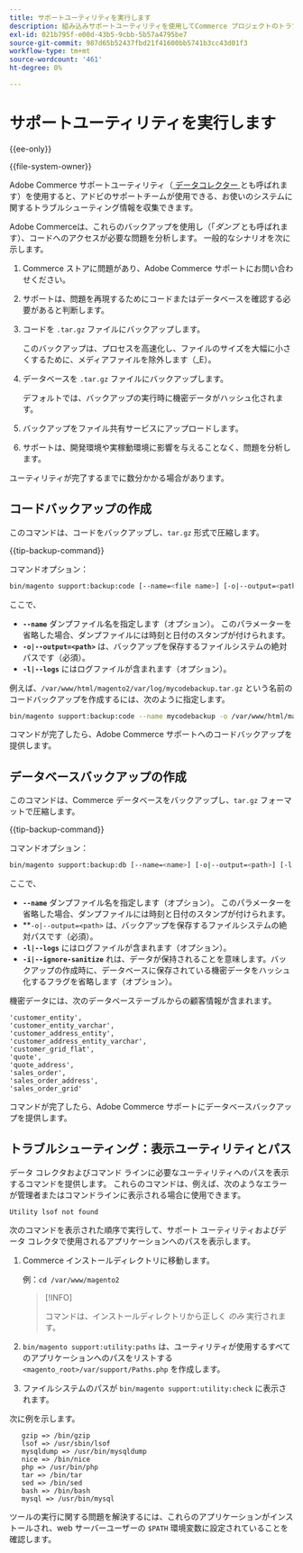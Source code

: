 ```yaml
---
title: サポートユーティリティを実行します
description: 組み込みサポートユーティリティを使用してCommerce プロジェクトのトラブルシューティングを行います。
exl-id: 021b795f-e00d-43b5-9cbb-5b57a4795be7
source-git-commit: 987d65b52437fbd21f41600bb5741b3cc43d01f3
workflow-type: tm+mt
source-wordcount: '461'
ht-degree: 0%

---
```


# サポートユーティリティを実行します

{{ee-only}}

{{file-system-owner}}

Adobe Commerce サポートユーティリティ（[ データコレクター ](https://experienceleague.adobe.com/en/docs/commerce-admin/systems/tools/support#data-collector) とも呼ばれます）を使用すると、アドビのサポートチームが使用できる、お使いのシステムに関するトラブルシューティング情報を収集できます。

Adobe Commerceは、これらのバックアップを使用し（「_ダンプ_ とも呼ばれます）、コードへのアクセスが必要な問題を分析します。 一般的なシナリオを次に示します。

1. Commerce ストアに問題があり、Adobe Commerce サポートにお問い合わせください。
1. サポートは、問題を再現するためにコードまたはデータベースを確認する必要があると判断します。
1. コードを `.tar.gz` ファイルにバックアップします。

   このバックアップは、プロセスを高速化し、ファイルのサイズを大幅に小さくするために、メディアファイルを除外します（_E）。

1. データベースを `.tar.gz` ファイルにバックアップします。

   デフォルトでは、バックアップの実行時に機密データがハッシュ化されます。

1. バックアップをファイル共有サービスにアップロードします。
1. サポートは、開発環境や実稼動環境に影響を与えることなく、問題を分析します。

ユーティリティが完了するまでに数分かかる場合があります。

## コードバックアップの作成

このコマンドは、コードをバックアップし、`tar.gz` 形式で圧縮します。

{{tip-backup-command}}

コマンドオプション：

```bash
bin/magento support:backup:code [--name=<file name>] [-o|--output=<path>] [-l|--logs]
```

ここで、

- **`--name`** ダンプファイル名を指定します（オプション）。 このパラメーターを省略した場合、ダンプファイルには時刻と日付のスタンプが付けられます。
- **`-o|--output=<path>`** は、バックアップを保存するファイルシステムの絶対パスです（必須）。
- **`-l|--logs`** にはログファイルが含まれます（オプション）。

例えば、`/var/www/html/magento2/var/log/mycodebackup.tar.gz` という名前のコードバックアップを作成するには、次のように指定します。

```bash
bin/magento support:backup:code --name mycodebackup -o /var/www/html/magento2/var/log
```

コマンドが完了したら、Adobe Commerce サポートへのコードバックアップを提供します。

## データベースバックアップの作成

このコマンドは、Commerce データベースをバックアップし、`tar.gz` フォーマットで圧縮します。

{{tip-backup-command}}

コマンドオプション：

```bash
bin/magento support:backup:db [--name=<name>] [-o|--output=<path>] [-l|--logs] [-i|--ignore-sanitize]
```

ここで、

- **`--name`** ダンプファイル名を指定します（オプション）。 このパラメーターを省略した場合、ダンプファイルには時刻と日付のスタンプが付けられます。
- **`-o|--output=<path>` は、バックアップを保存するファイルシステムの絶対パスです（必須）。
- **`-l|--logs`** にはログファイルが含まれます（オプション）。
- **`-i|--ignore-sanitize`** れは、データが保持されることを意味します。バックアップの作成時に、データベースに保存されている機密データをハッシュ化するフラグを省略します（オプション）。

機密データには、次のデータベーステーブルからの顧客情報が含まれます。

```
'customer_entity',
'customer_entity_varchar',
'customer_address_entity',
'customer_address_entity_varchar',
'customer_grid_flat',
'quote',
'quote_address',
'sales_order',
'sales_order_address',
'sales_order_grid'
```

コマンドが完了したら、Adobe Commerce サポートにデータベースバックアップを提供します。

## トラブルシューティング：表示ユーティリティとパス

データ コレクタおよびコマンド ラインに必要なユーティリティへのパスを表示するコマンドを提供します。 これらのコマンドは、例えば、次のようなエラーが管理者またはコマンドラインに表示される場合に使用できます。

```
Utility lsof not found
```

次のコマンドを表示された順序で実行して、サポート ユーティリティおよびデータ コレクタで使用されるアプリケーションへのパスを表示します。

1. Commerce インストールディレクトリに移動します。

   例：`cd /var/www/magento2`

   >[!INFO]
   >
   >コマンドは、インストールディレクトリから正しく _のみ_ 実行されます。

1. `bin/magento support:utility:paths` は、ユーティリティが使用するすべてのアプリケーションへのパスをリストする `<magento_root>/var/support/Paths.php` を作成します。
1. ファイルシステムのパスが `bin/magento support:utility:check` に表示されます。

次に例を示します。

```
   gzip => /bin/gzip
   lsof => /usr/sbin/lsof
   mysqldump => /usr/bin/mysqldump
   nice => /bin/nice
   php => /usr/bin/php
   tar => /bin/tar
   sed => /bin/sed
   bash => /bin/bash
   mysql => /usr/bin/mysql
```

ツールの実行に関する問題を解決するには、これらのアプリケーションがインストールされ、web サーバーユーザーの `$PATH` 環境変数に設定されていることを確認します。

